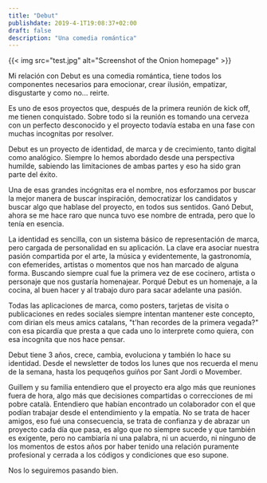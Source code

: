 ```yaml
---
title: "Debut"
publishdate: 2019-4-1T19:08:37+02:00
draft: false
description: "Una comedia romántica"
---
```

<div class="article__image">
{{< img src="test.jpg" alt="Screenshot of the Onion homepage" >}}
</div>
<div class="article__content">
<p>
Mi relación con Debut es una comedia romántica, tiene todos los componentes necesarios para emocionar, crear ilusión, empatizar, disgustarte y como no... reirte.

Es uno de esos proyectos que, después de la primera reunión de kick off, me tienen conquistado. Sobre todo si la reunión es tomando una cerveza con un perfecto desconocido y el proyecto todavía estaba en una fase con muchas incognitas por resolver.

Debut es un proyecto de identidad, de marca y de crecimiento, tanto digital como analógico. Siempre lo hemos abordado desde una perspectiva humilde, sabiendo las limitaciones de ambas partes y eso ha sido gran parte del éxito.

Una de esas grandes incógnitas era el nombre, nos esforzamos por buscar la mejor manera de buscar inspiración, democratizar los candidatos y buscar algo que hablase del proyecto, en todos sus sentidos. Ganó Debut, ahora se me hace raro que nunca tuvo ese nombre de entrada, pero que lo tenía en esencia.

La identidad es sencilla, con un sistema básico de representación de marca, pero cargada de personalidad en su aplicación. La clave era asociar nuestra pasión compartida por el arte, la música y evidentemente, la gastronomía, con efemerides, artistas o momentos que nos han marcado de alguna forma. Buscando siempre cual fue la primera vez de ese cocinero, artista o personaje que nos gustaría homenajear. Porqué Debut es un homenaje, a la cocina, al buen hacer y al trabajo duro para sacar adelante una pasión.

Todas las aplicaciones de marca, como posters, tarjetas de visita o publicaciones en redes sociales siempre intentan mantener este concepto, com dirian els meus amics catalans, "t'han recordes de la primera vegada?" con esa picardía que presta a que cada uno lo interprete como quiera, con esa incognita que nos hace pensar.

Debut tiene 3 años, crece, cambia, evoluciona y también lo hace su identidad. Desde el newsletter de todos los lunes que nos recuerda el menu de la semana, hasta los pequqeños guiños por Sant Jordi o Movember.

Guillem y su familia entendiero que el proyecto era algo más que reuniones fuera de hora, algo más que decisiones compartidas o correcciones de mi pobre català. Entendiero que habían encontrado un colaborador con el que podían trabajar desde el entendimiento y la empatía. No se trata de hacer amigos, eso fué una consecuencia, se trata de confianza y de abrazar un proyecto cada día que pasa, es algo que no siempre sucede y que también es exigente, pero no cambiaría ni una palabra, ni un acuerdo, ni ninguno de los momentos de estos años por haber tenido una relación puramente profesional y cerrada a los códigos y condiciones que eso supone.

Nos lo seguiremos pasando bien.
